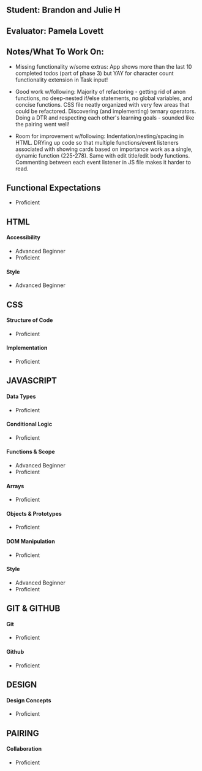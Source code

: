 ## Student: Brandon and Julie H
## Evaluator: Pamela Lovett
## Notes/What To Work On:

- Missing functionality w/some extras: 
	App shows more than the last 10 completed todos (part of phase 3) but YAY for character count functionality extension in Task input!

- Good work w/following: 
	Majority of refactoring - getting rid of anon functions, no deep-nested if/else statements, no global variables, and concise functions. CSS file neatly organized with very few areas that could be refactored. Discovering (and implementing) ternary operators. Doing a DTR and respecting each other's learning goals - sounded like the pairing went well!

- Room for improvement w/following:
	Indentation/nesting/spacing in HTML. DRYing up code so that multiple functions/event listeners associated with showing cards based on importance work as a single, dynamic function (225-278). Same with edit title/edit body functions. Commenting between each event listener in JS file makes it harder to read.

## Functional Expectations

* Proficient  
 
## HTML

#### Accessibility

* Advanced Beginner
* Proficient  

#### Style

* Advanced Beginner  
  
## CSS

#### Structure of Code

* Proficient   

#### Implementation

* Proficient  

## JAVASCRIPT

#### Data Types
  
* Proficient    

#### Conditional Logic
 
* Proficient  

#### Functions & Scope

* Advanced Beginner  
* Proficient   

#### Arrays
  
* Proficient  

#### Objects & Prototypes
 
* Proficient    

#### DOM Manipulation
  
* Proficient  

#### Style

* Advanced Beginner  
* Proficient  

## GIT & GITHUB

#### Git
 
* Proficient  

#### Github

* Proficient  

## DESIGN

#### Design Concepts
  
* Proficient  

## PAIRING

#### Collaboration

* Proficient  